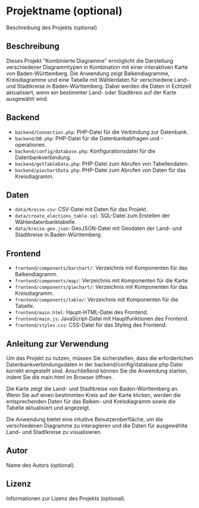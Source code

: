 # Projektname (optional)

Beschreibung des Projekts (optional)


## Beschreibung

Dieses Projekt "Kombinierte Diagramme" ermöglicht die Darstellung verschiedener Diagrammtypen 
in Kombination mit einer interaktiven Karte von Baden-Württemberg. Die Anwendung zeigt Balkendiagramme, 
Kreisdiagramme und eine Tabelle mit Wählerdaten für verschiedene Land- und Stadtkreise in Baden-Württemberg. 
Dabei werden die Daten in Echtzeit aktualisiert, wenn ein bestimmter Land- oder Stadtkreis auf der Karte ausgewählt wird.



## Backend

- `backend/Connection.php`: PHP-Datei für die Verbindung zur Datenbank.
- `backend/DB.php`: PHP-Datei für die Datenbankabfragen und -operationen.
- `backend/config/database.php`: Konfigurationsdatei für die Datenbankverbindung.
- `backend/getTableData.php`: PHP-Datei zum Abrufen von Tabellendaten.
- `backend/piechartData.php`: PHP-Datei zum Abrufen von Daten für das Kreisdiagramm.

## Daten

- `data/Kreise.csv`: CSV-Datei mit Daten für das Projekt.
- `data/create_elections_table.sql`: SQL-Datei zum Erstellen der Wählerdatenbanktabelle.
- `data/kreise.geo.json`: GeoJSON-Datei mit Geodaten der Land- und Stadtkreise in Baden-Württemberg.

## Frontend

- `frontend/components/barchart/`: Verzeichnis mit Komponenten für das Balkendiagramm.
- `frontend/components/map/`: Verzeichnis mit Komponenten für die Karte.
- `frontend/components/piechart/`: Verzeichnis mit Komponenten für das Kreisdiagramm.
- `frontend/components/table/`: Verzeichnis mit Komponenten für die Tabelle.
- `frontend/main.html`: Haupt-HTML-Datei des Frontend.
- `frontend/main.js`: JavaScript-Datei mit Hauptfunktionen des Frontend.
- `frontend/styles.css`: CSS-Datei für das Styling des Frontend.

## Anleitung zur Verwendung

Um das Projekt zu nutzen, müssen Sie sicherstellen, dass die erforderlichen Datenbankverbindungsdaten in der backend/config/database.php Datei korrekt eingestellt sind. Anschließend können Sie die Anwendung starten, indem Sie die main.html im Browser öffnen.

Die Karte zeigt die Land- und Stadtkreise von Baden-Württemberg an. Wenn Sie auf einen bestimmten Kreis auf der Karte klicken, werden die entsprechenden Daten für das Balken- und Kreisdiagramm sowie die Tabelle aktualisiert und angezeigt.

Die Anwendung bietet eine intuitive Benutzeroberfläche, um die verschiedenen Diagramme zu interagieren und die Daten für ausgewählte Land- und Stadtkreise zu visualisieren.

## Autor

Name des Autors (optional).

## Lizenz

Informationen zur Lizenz des Projekts (optional).
